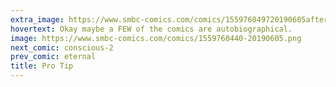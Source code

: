 ```yaml
---
extra_image: https://www.smbc-comics.com/comics/155976049720190605after.png
hovertext: Okay maybe a FEW of the comics are autobiographical.
image: https://www.smbc-comics.com/comics/1559760440-20190605.png
next_comic: conscious-2
prev_comic: eternal
title: Pro Tip
---
```


